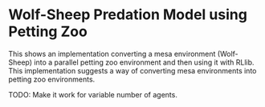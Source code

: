 # Wolf-Sheep Predation Model using Petting Zoo

This shows an implementation converting a mesa environment (Wolf-Sheep) into a parallel petting zoo environment and then using it with RLlib. This implementation suggests a way of converting mesa environments into petting zoo environments.

TODO: Make it work for variable number of agents.
